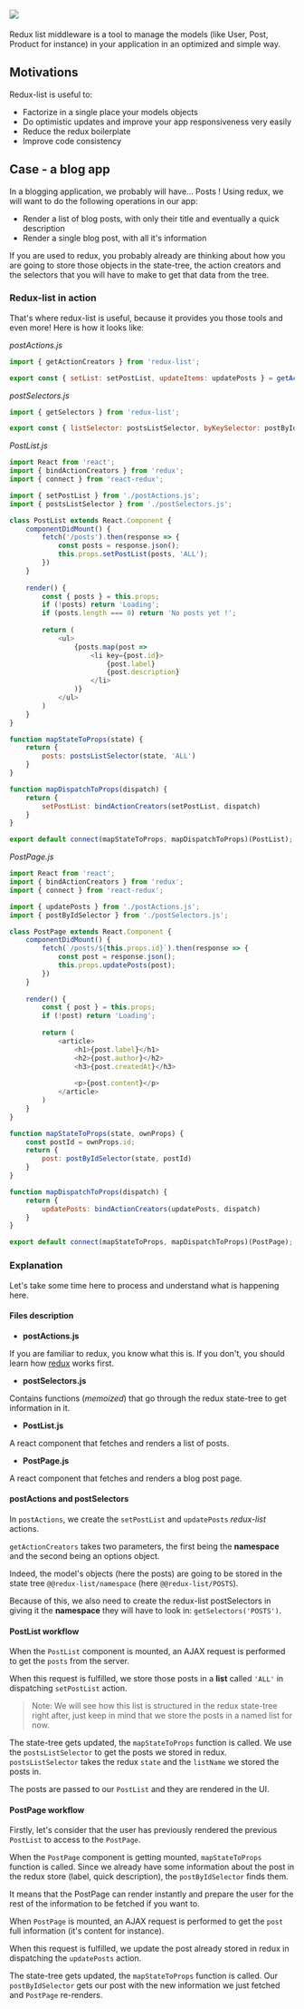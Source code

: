 # <img src="https://user-images.githubusercontent.com/32459740/39113251-64874c0c-46db-11e8-900d-7f2d8148a00b.png" />

Redux list middleware is a tool to manage the models (like User, Post, Product for instance) in your application in an optimized and simple way.

## Motivations

Redux-list is useful to:

- Factorize in a single place your models objects
- Do optimistic updates and improve your app responsiveness very easily
- Reduce the redux boilerplate
- Improve code consistency

## Case - a blog app

In a blogging application, we probably will have... Posts ! Using redux, we will want to do the following operations in our app:

- Render a list of blog posts, with only their title and eventually a quick description
- Render a single blog post, with all it's information

If you are used to redux, you probably already are thinking about how you are going to store those objects in the state-tree, the action creators and the selectors that you will have to make to get that data from the tree.

### Redux-list in action

That's where redux-list is useful, because it provides you those tools and even more! Here is how it looks like:

*postActions.js*
```javascript
import { getActionCreators } from 'redux-list';

export const { setList: setPostList, updateItems: updatePosts } = getActionCreators('POSTS');
```

*postSelectors.js*
```javascript
import { getSelectors } from 'redux-list';

export const { listSelector: postsListSelector, byKeySelector: postByIdSelector } = getSelectors('POSTS');
```

*PostList.js*
```javascript
import React from 'react';
import { bindActionCreators } from 'redux';
import { connect } from 'react-redux';

import { setPostList } from './postActions.js';
import { postsListSelector } from './postSelectors.js';

class PostList extends React.Component {
    componentDidMount() {
        fetch('/posts').then(response => {
            const posts = response.json();
            this.props.setPostList(posts, 'ALL');
        })
    }
    
    render() {
        const { posts } = this.props;
        if (!posts) return 'Loading';
        if (posts.length === 0) return 'No posts yet !';
        
        return (
            <ul>
                {posts.map(post =>
                    <li key={post.id}>
                        {post.label}
                        {post.description}
                    </li>
                )}
            </ul>
        )
    }
}

function mapStateToProps(state) {
    return {
        posts: postsListSelector(state, 'ALL')
    }
}

function mapDispatchToProps(dispatch) {
    return {
        setPostList: bindActionCreators(setPostList, dispatch)
    }
}

export default connect(mapStateToProps, mapDispatchToProps)(PostList);
```

*PostPage.js*
```javascript
import React from 'react';
import { bindActionCreators } from 'redux';
import { connect } from 'react-redux';

import { updatePosts } from './postActions.js';
import { postByIdSelector } from './postSelectors.js';

class PostPage extends React.Component {
    componentDidMount() {
        fetch(`/posts/${this.props.id}`).then(response => {
            const post = response.json();
            this.props.updatePosts(post);
        })
    }
    
    render() {
        const { post } = this.props;
        if (!post) return 'Loading';
        
        return (
            <article>
                <h1>{post.label}</h1>
                <h2>{post.author}</h2>
                <h3>{post.createdAt}</h3>
                
                <p>{post.content}</p>
            </article>
        )
    }
}

function mapStateToProps(state, ownProps) {
    const postId = ownProps.id;
    return {
        post: postByIdSelector(state, postId)
    }
}

function mapDispatchToProps(dispatch) {
    return {
        updatePosts: bindActionCreators(updatePosts, dispatch)
    }
}

export default connect(mapStateToProps, mapDispatchToProps)(PostPage);
```

### Explanation

Let's take some time here to process and understand what is happening here.

#### Files description

- **postActions.js**

If you are familiar to redux, you know what this is. If you don't, you should learn how [redux](https://redux.js.org/) works first.

- **postSelectors.js**

Contains functions (*memoized*) that go through the redux state-tree to get information in it.

- **PostList.js**

A react component that fetches and renders a list of posts.

- **PostPage.js**

A react component that fetches and renders a blog post page.

#### postActions and postSelectors

In `postActions`, we create the `setPostList` and `updatePosts` *redux-list* actions.

`getActionCreators` takes two parameters, the first being the **namespace** and the second being an options object.

Indeed, the model's objects (here the posts) are going to be stored in the state tree `@@redux-list/namespace` (here `@@redux-list/POSTS`).

Because of this, we also need to create the redux-list postSelectors in giving it the **namespace** they will have to look in: `getSelectors('POSTS')`.

#### PostList workflow

When the `PostList` component is mounted, an AJAX request is performed to get the `posts` from the server.

When this request is fulfilled, we store those posts in a **list** called `'ALL'` in dispatching `setPostList` action.

> Note: We will see how this list is structured in the redux state-tree right after, just keep in mind that we store the posts in a named list for now.

The state-tree gets updated, the `mapStateToProps` function is called. We use the `postsListSelector` to get the posts we stored in redux. `postsListSelector` takes the redux `state` and the `listName` we stored the posts in.

The posts are passed to our `PostList` and they are rendered in the UI.

#### PostPage workflow

Firstly, let's consider that the user has previously rendered the previous `PostList` to access to the `PostPage`.

When the `PostPage` component is getting mounted, `mapStateToProps` function is called. Since we already have some information about the post in the redux store (label, quick description), the `postByIdSelector` finds them.

It means that the PostPage can render instantly and prepare the user for the rest of the information to be fetched if you want to.

When `PostPage` is mounted, an AJAX request is performed to get the `post` full information (it's content for instance).

When this request is fulfilled, we update the post already stored in redux in dispatching the `updatePosts` action.

The state-tree gets updated, the `mapStateToProps` function is called. Our `postByIdSelector` gets our post with the new information we just fetched and `PostPage` re-renders.

